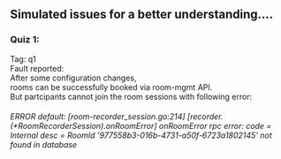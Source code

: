 ## Simulated issues for a better understanding....
### Quiz 1:
Tag: q1 <br>
Fault reported: <br>
After some configuration changes, <br>
rooms can be successfully booked via room-mgmt API. <br>
But partcipants cannot join the room sessions with following error:
###### ERROR default: [room-recorder_session.go:214] [recorder.(*RoomRecorderSession).onRoomError] onRoomError rpc error: code = Internal desc = RoomId '977558b3-016b-4731-a50f-6723a1802145' not found in database  <br>
